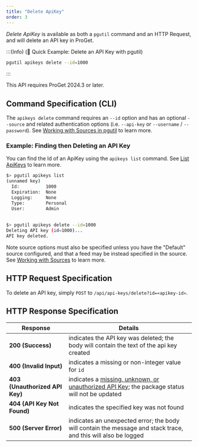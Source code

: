 ```yaml
---
title: "Delete ApiKey"
order: 3
---
```


*Delete ApiKey* is available as both a `pgutil` command and an HTTP Request, and will delete an API key in ProGet.

:::(Info) (🚀 Quick Example: Delete an API Key with pgutil)

```bash
pgutil apikeys delete --id=1000
```
:::

This API requires ProGet 2024.3 or later. 

## Command Specification (CLI)
The `apikeys delete` command requires an `--id` option and has an optional `--source` and related authentication options (i.e. `--api-key` or `--username` / `--password`). See [Working with Sources in pgutil](/docs/proget/api/pgutil#working-with-sources) to learn more.

### Example: Finding then Deleting an API Key
You can find the Id of an ApiKey using the `apikeys list` command. See [List ApiKeys](/docs/proget/api/apikeys/list) to learn more.

```bash
$> pgutil apikeys list
(unnamed key)
  Id:          1000
  Expiration:  None
  Logging:     None
  Type:        Personal
  User:        Admin
  
  
$> pgutil apikeys delete --id=1000
Deleting API key (id=1000)...
API key deleted.
```

Note source options must also be specified unless you have the "Default" source configured, and that a feed may be instead specified in the source. See [Working with Sources](/docs/proget/api/pgutil#sources) to learn more.

## HTTP Request Specification

To delete an API key, simply `POST` to `/api/api-keys/delete?id=«apikey-id»`. 

## HTTP Response Specification
| Response | Details |
| --- | --- |
| **200 (Success)** | indicates the API key was deleted; the body will contain the text of the api key created
| **400 (Invalid Input)** | indicates a missing or non-integer value for `id`
|  **403 (Unauthorized API Key)** | indicates a [missing, unknown, or unauthorized API Key](/docs/proget/api/packages#authentication); the package status will not be updated
| **404 (API Key Not Found)** | indicates the specified key was not found
| **500 (Server Error)** | indicates an unexpected error; the body will contain the message and stack trace, and this will also be logged

